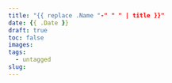```yaml
---
title: "{{ replace .Name "-" " " | title }}"
date: {{ .Date }}
draft: true
toc: false
images:
tags: 
  - untagged
slug: 
---
```


